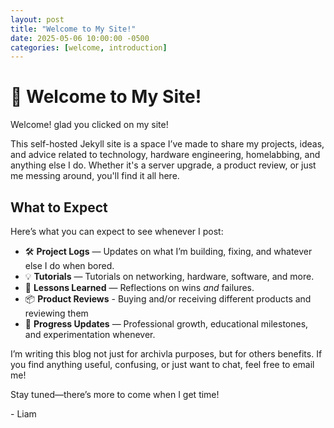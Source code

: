 ```yaml
---
layout: post
title: "Welcome to My Site!"
date: 2025-05-06 10:00:00 -0500
categories: [welcome, introduction]
---
```


# 👋 Welcome to My Site!

Welcome! glad you clicked on my site!

This self-hosted Jekyll site is a space I’ve made to share my projects, ideas, and advice related to technology, hardware engineering, homelabbing, and anything else I do. Whether it's a server upgrade, a product review, or just me messing around, you'll find it all here.

## What to Expect

Here’s what you can expect to see whenever I post:
- 🛠️ **Project Logs** — Updates on what I’m building, fixing, and whatever else I do when bored.
- 💡 **Tutorials** — Tutorials on networking, hardware, software, and more.
- 🧠 **Lessons Learned** — Reflections on wins *and* failures.
- 📦 **Product Reviews** - Buying and/or receiving different products and reviewing them 
- 🚀 **Progress Updates** — Professional growth, educational milestones, and experimentation whenever.

I’m writing this blog not just for archivla purposes, but for others benefits. If you find anything useful, confusing, or just want to chat, feel free to email me!

Stay tuned—there’s more to come when I get time!

\- Liam
